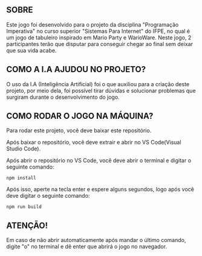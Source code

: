 ## SOBRE

 Este jogo foi desenvolvido para o projeto da disciplina "Programação Imperativa" no curso superior "Sistemas Para Internet" do IFPE, no qual é um jogo de tabuleiro inspirado em Mario Party e WarioWare. 
 Neste jogo, 2 participantes terão que disputar para conseguir chegar ao final sem deixar que sua vida acabe.

## COMO A I.A AJUDOU NO PROJETO?

 O uso da I.A (Inteligência Artificial) foi o que auxiliou para a criação deste projeto, por meio dela, foi possível tirar dúvidas e solucionar problemas que surgiram durante o desenvolvimento do jogo.
 
## COMO RODAR O JOGO NA MÁQUINA?

 Para rodar este projeto, você deve baixar este repositório.
 
 Após baixar o repositório, você deve extrair e abrir no VS Code(Visual Studio Code).

 Após abrir o repositório no VS Code, você deve abrir o terminal e digitar o seguinte comando:

 ```
 npm install
 ```
 Após isso, aperte na tecla enter e espere alguns segundos, logo após você deve digitar o seguinte comando:
 ```
 npm run build
 ```
 ## ATENÇÃO!
 Em caso de não abrir automaticamente após mandar o último comando, digite "o" no terminal e dê enter que abrirá o jogo no navegador.
